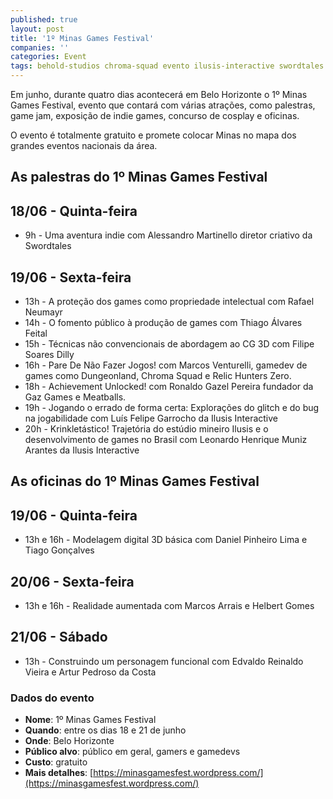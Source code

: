 ```yaml
---
published: true
layout: post
title: '1º Minas Games Festival'
companies: ''
categories: Event
tags: behold-studios chroma-squad evento ilusis-interactive swordtales minas-games-festival concurso
---
```

Em junho, durante quatro dias acontecerá em Belo Horizonte o 1º Minas Games Festival, evento que contará com várias atrações, como palestras, game jam, exposição de indie games, concurso de cosplay e oficinas.

O evento é totalmente gratuito e promete colocar Minas no mapa dos grandes eventos nacionais da área.

## As palestras do 1º Minas Games Festival
## 18/06 - Quinta-feira
* 9h - Uma aventura indie com Alessandro Martinello diretor criativo da Swordtales

## 19/06 - Sexta-feira
* 13h - A proteção dos games como propriedade intelectual com Rafael Neumayr
* 14h - O fomento público à produção de games com Thiago Álvares Feital
* 15h - Técnicas não convencionais de abordagem ao CG 3D com Filipe Soares Dilly
* 16h - Pare De Não Fazer Jogos! com Marcos Venturelli, gamedev de games como Dungeonland, Chroma Squad e Relic Hunters Zero.
* 18h - Achievement Unlocked! com Ronaldo Gazel Pereira fundador da Gaz Games e Meatballs.
* 19h - Jogando o errado de forma certa: Explorações do glitch e do bug na jogabilidade com Luís Felipe Garrocho da Ilusis Interactive
* 20h - Krinkletástico! Trajetória do estúdio mineiro Ilusis e o desenvolvimento de games no Brasil com Leonardo Henrique Muniz Arantes da Ilusis Interactive

## As oficinas do 1º Minas Games Festival
## 19/06 - Quinta-feira
* 13h e 16h - Modelagem digital 3D básica com Daniel Pinheiro Lima e Tiago Gonçalves

## 20/06 - Sexta-feira
* 13h e 16h - Realidade aumentada com Marcos Arrais e Helbert Gomes

## 21/06 - Sábado
* 13h - Construindo um personagem funcional com Edvaldo Reinaldo Vieira e Artur Pedroso da Costa

### Dados do evento
* **Nome**: 1º Minas Games Festival
* **Quando**: entre os dias 18 e 21 de junho
* **Onde**: Belo Horizonte
* **Público alvo**: público em geral, gamers e gamedevs
* **Custo**: gratuito
* **Mais detalhes**: [https://minasgamesfest.wordpress.com/](https://minasgamesfest.wordpress.com/)
